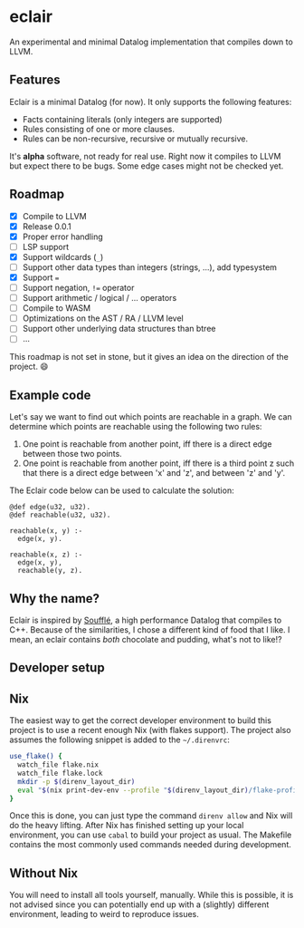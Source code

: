 # eclair

An experimental and minimal Datalog implementation that compiles down to LLVM.

## Features

Eclair is a minimal Datalog (for now). It only supports the following features:

- Facts containing literals (only integers are supported)
- Rules consisting of one or more clauses.
- Rules can be non-recursive, recursive or mutually recursive.

It's **alpha** software, not ready for real use. Right now it compiles to LLVM
but expect there to be bugs. Some edge cases might not be checked yet.

## Roadmap

- [x] Compile to LLVM
- [x] Release 0.0.1
- [x] Proper error handling
- [ ] LSP support
- [x] Support wildcards (`_`)
- [ ] Support other data types than integers (strings, ...), add typesystem
- [x] Support `=`
- [ ] Support negation, `!=` operator
- [ ] Support arithmetic / logical / ... operators
- [ ] Compile to WASM
- [ ] Optimizations on the AST / RA / LLVM level
- [ ] Support other underlying data structures than btree
- [ ] ...

This roadmap is not set in stone, but it gives an idea on the direction of the
project. :smile:

## Example code

Let's say we want to find out which points are reachable in a graph. We can
determine which points are reachable using the following two rules:

1. One point is reachable from another point, iff there is a direct edge between
   those two points.
2. One point is reachable from another point, iff there is a third point z such
   that there is a direct edge between 'x' and 'z', and between 'z' and 'y'.

The Eclair code below can be used to calculate the solution:

```eclair
@def edge(u32, u32).
@def reachable(u32, u32).

reachable(x, y) :-
  edge(x, y).

reachable(x, z) :-
  edge(x, y),
  reachable(y, z).
```

## Why the name?

Eclair is inspired by [Soufflé](https://souffle-lang.github.io/), a high
performance Datalog that compiles to C++. Because of the similarities, I chose a
different kind of food that I like. I mean, an eclair contains _both_ chocolate and
pudding, what's not to like!?

## Developer setup

## Nix

The easiest way to get the correct developer environment to build this project
is to use a recent enough Nix (with flakes support). The project also assumes
the following snippet is added to the `~/.direnvrc`:

```bash
use_flake() {
  watch_file flake.nix
  watch_file flake.lock
  mkdir -p $(direnv_layout_dir)
  eval "$(nix print-dev-env --profile "$(direnv_layout_dir)/flake-profile")"
}
```

Once this is done, you can just type the command `direnv allow` and Nix will do
the heavy lifting. After Nix has finished setting up your local environment, you
can use `cabal` to build your project as usual. The Makefile contains the most
commonly used commands needed during development.

## Without Nix

You will need to install all tools yourself, manually. While this is possible,
it is not advised since you can potentially end up with a (slightly) different
environment, leading to weird to reproduce issues.
